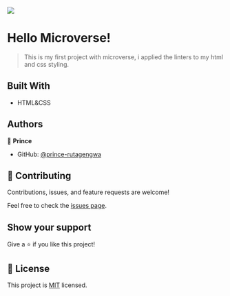 ![](https://img.shields.io/badge/Microverse-blueviolet)

# Hello Microverse!

> This is my first project with microverse, i applied the linters to my html and css styling.


## Built With

- HTML&CSS



## Authors

👤 **Prince**

- GitHub: [@prince-rutagengwa](https://github.com/prince-rutagengwa)

## 🤝 Contributing

Contributions, issues, and feature requests are welcome!

Feel free to check the [issues page](../../issues/).

## Show your support

Give a ⭐️ if you like this project!

## 📝 License

This project is [MIT](./MIT.md) licensed.